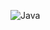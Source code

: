 ![Java](https://img.shields.io/badge/java-%23ED8B00.svg?style=for-the-badge&logo=java&logoColor=white)
